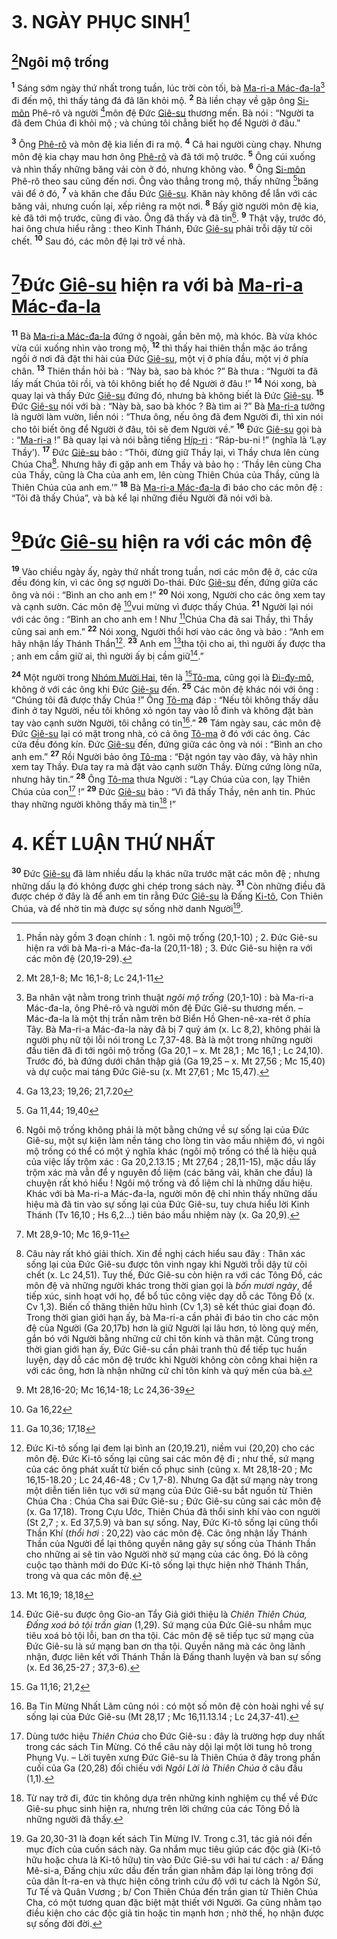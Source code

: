 # 3. NGÀY PHỤC SINH[^1]

## [^1*]Ngôi mộ trống
<sup><b>1</b></sup> Sáng sớm ngày thứ nhất trong tuần, lúc trời còn tối, bà [Ma-ri-a Mác-đa-la]()[^2] đi đến mộ, thì thấy tảng đá đã lăn khỏi mộ. <sup><b>2</b></sup> Bà liền chạy về gặp ông [Si-môn]() Phê-rô và người [^2*]môn đệ Đức [Giê-su]() thương mến. Bà nói : “Người ta đã đem Chúa đi khỏi mộ ; và chúng tôi chẳng biết họ để Người ở đâu.”

<sup><b>3</b></sup> Ông [Phê-rô]() và môn đệ kia liền đi ra mộ. <sup><b>4</b></sup> Cả hai người cùng chạy. Nhưng môn đệ kia chạy mau hơn ông [Phê-rô]() và đã tới mộ trước. <sup><b>5</b></sup> Ông cúi xuống và nhìn thấy những băng vải còn ở đó, nhưng không vào. <sup><b>6</b></sup> Ông [Si-môn]() Phê-rô theo sau cũng đến nơi. Ông vào thẳng trong mộ, thấy những [^3*]băng vải để ở đó, <sup><b>7</b></sup> và khăn che đầu Đức [Giê-su](). Khăn này không để lẫn với các băng vải, nhưng cuốn lại, xếp riêng ra một nơi. <sup><b>8</b></sup> Bấy giờ người môn đệ kia, kẻ đã tới mộ trước, cũng đi vào. Ông đã thấy và đã tin[^3]. <sup><b>9</b></sup> Thật vậy, trước đó, hai ông chưa hiểu rằng : theo Kinh Thánh, Đức [Giê-su]() phải trỗi dậy từ cõi chết. <sup><b>10</b></sup> Sau đó, các môn đệ lại trở về nhà.


# [^4*]Đức [Giê-su]() hiện ra với bà [Ma-ri-a Mác-đa-la]()
<sup><b>11</b></sup> Bà [Ma-ri-a Mác-đa-la]() đứng ở ngoài, gần bên mộ, mà khóc. Bà vừa khóc vừa cúi xuống nhìn vào trong mộ, <sup><b>12</b></sup> thì thấy hai thiên thần mặc áo trắng ngồi ở nơi đã đặt thi hài của Đức [Giê-su](), một vị ở phía đầu, một vị ở phía chân. <sup><b>13</b></sup> Thiên thần hỏi bà : “Này bà, sao bà khóc ?” Bà thưa : “Người ta đã lấy mất Chúa tôi rồi, và tôi không biết họ để Người ở đâu !” <sup><b>14</b></sup> Nói xong, bà quay lại và thấy Đức [Giê-su]() đứng đó, nhưng bà không biết là Đức [Giê-su](). <sup><b>15</b></sup> Đức [Giê-su]() nói với bà : “Này bà, sao bà khóc ? Bà tìm ai ?” Bà [Ma-ri-a]() tưởng là người làm vườn, liền nói : “Thưa ông, nếu ông đã đem Người đi, thì xin nói cho tôi biết ông để Người ở đâu, tôi sẽ đem Người về.” <sup><b>16</b></sup> Đức [Giê-su]() gọi bà : “[Ma-ri-a]() !” Bà quay lại và nói bằng tiếng [Híp-ri]() : “Ráp-bu-ni !” (nghĩa là ‘Lạy Thầy’). <sup><b>17</b></sup> Đức [Giê-su]() bảo : “Thôi, đừng giữ Thầy lại, vì Thầy chưa lên cùng Chúa Cha[^4]. Nhưng hãy đi gặp anh em Thầy và bảo họ : ‘Thầy lên cùng Cha của Thầy, cũng là Cha của anh em, lên cùng Thiên Chúa của Thầy, cũng là Thiên Chúa của anh em.’” <sup><b>18</b></sup> Bà [Ma-ri-a Mác-đa-la]() đi báo cho các môn đệ : “Tôi đã thấy Chúa”, và bà kể lại những điều Người đã nói với bà.


# [^5*]Đức [Giê-su]() hiện ra với các môn đệ
<sup><b>19</b></sup> Vào chiều ngày ấy, ngày thứ nhất trong tuần, nơi các môn đệ ở, các cửa đều đóng kín, vì các ông sợ người Do-thái. Đức [Giê-su]() đến, đứng giữa các ông và nói : “Bình an cho anh em !” <sup><b>20</b></sup> Nói xong, Người cho các ông xem tay và cạnh sườn. Các môn đệ [^6*]vui mừng vì được thấy Chúa. <sup><b>21</b></sup> Người lại nói với các ông : “Bình an cho anh em ! Như [^7*]Chúa Cha đã sai Thầy, thì Thầy cũng sai anh em.” <sup><b>22</b></sup> Nói xong, Người thổi hơi vào các ông và bảo : “Anh em hãy nhận lấy Thánh Thần[^5]. <sup><b>23</b></sup> Anh em [^8*]tha tội cho ai, thì người ấy được tha ; anh em cầm giữ ai, thì người ấy bị cầm giữ[^6].”

<sup><b>24</b></sup> Một người trong [Nhóm Mười Hai](), tên là [^9*][Tô-ma](), cũng gọi là [Đi-đy-mô](), không ở với các ông khi Đức [Giê-su]() đến. <sup><b>25</b></sup> Các môn đệ khác nói với ông : “Chúng tôi đã được thấy Chúa !” Ông [Tô-ma]() đáp : “Nếu tôi không thấy dấu đinh ở tay Người, nếu tôi không xỏ ngón tay vào lỗ đinh và không đặt bàn tay vào cạnh sườn Người, tôi chẳng có tin[^7].” <sup><b>26</b></sup> Tám ngày sau, các môn đệ Đức [Giê-su]() lại có mặt trong nhà, có cả ông [Tô-ma]() ở đó với các ông. Các cửa đều đóng kín. Đức [Giê-su]() đến, đứng giữa các ông và nói : “Bình an cho anh em.” <sup><b>27</b></sup> Rồi Người bảo ông [Tô-ma]() : “Đặt ngón tay vào đây, và hãy nhìn xem tay Thầy. Đưa tay ra mà đặt vào cạnh sườn Thầy. Đừng cứng lòng nữa, nhưng hãy tin.” <sup><b>28</b></sup> Ông [Tô-ma]() thưa Người : “Lạy Chúa của con, lạy Thiên Chúa của con[^8] !” <sup><b>29</b></sup> Đức [Giê-su]() bảo : “Vì đã thấy Thầy, nên anh tin. Phúc thay những người không thấy mà tin[^9] !”


# 4. KẾT LUẬN THỨ NHẤT
<sup><b>30</b></sup> Đức [Giê-su]() đã làm nhiều dấu lạ khác nữa trước mặt các môn đệ ; nhưng những dấu lạ đó không được ghi chép trong sách này. <sup><b>31</b></sup> Còn những điều đã được chép ở đây là để anh em tin rằng Đức [Giê-su]() là Đấng [Ki-tô](), Con Thiên Chúa, và để nhờ tin mà được sự sống nhờ danh Người[^10].

[^1]: Phần này gồm 3 đoạn chính : 1. ngôi mộ trống (20,1-10) ; 2. Đức Giê-su hiện ra với bà Ma-ri-a Mác-đa-la (20,11-18) ; 3. Đức Giê-su hiện ra với các môn đệ (20,19-29).
[^2]: Ba nhân vật nằm trong trình thuật *ngôi mộ trống* (20,1-10) : bà Ma-ri-a Mác-đa-la, ông Phê-rô và người môn đệ Đức Giê-su thương mến. – Mác-đa-la là một thị trấn nằm trên bờ Biển Hồ Ghen-nê-xa-rét ở phía Tây. Bà Ma-ri-a Mác-đa-la này đã bị 7 quỷ ám (x. Lc 8,2), không phải là người phụ nữ tội lỗi nói trong Lc 7,37-48. Bà là một trong những người đầu tiên đã đi tới ngôi mộ trống (Ga 20,1 – x. Mt 28,1 ; Mc 16,1 ; Lc 24,10). Trước đó, bà đứng dưới chân thập giá (Ga 19,25 – x. Mt 27,56 ; Mc 15,40) và dự cuộc mai táng Đức Giê-su (x. Mt 27,61 ; Mc 15,47).
[^3]: Ngôi mộ trống không phải là một bằng chứng về sự sống lại của Đức Giê-su, một sự kiện làm nền tảng cho lòng tin vào mầu nhiệm đó, vì ngôi mộ trống có thể có một ý nghĩa khác (ngôi mộ trống có thể là hiệu quả của việc lấy trộm xác : Ga 20,2.13.15 ; Mt 27,64 ; 28,11-15), mặc dầu lấy trộm xác mà vẫn để y nguyên đồ liệm (các băng vải, khăn che đầu) là chuyện rất khó hiểu ! Ngôi mộ trống và đồ liệm chỉ là những dấu hiệu. Khác với bà Ma-ri-a Mác-đa-la, người môn đệ chỉ nhìn thấy những dấu hiệu mà đã tin vào sự sống lại của Đức Giê-su, tuy chưa hiểu lời Kinh Thánh (Tv 16,10 ; Hs 6,2...) tiên báo mầu nhiệm này (x. Ga 20,9).
[^4]: Câu này rất khó giải thích. Xin đề nghị cách hiểu sau đây : Thân xác sống lại của Đức Giê-su được tôn vinh ngay khi Người trỗi dậy từ cõi chết (x. Lc 24,51). Tuy thế, Đức Giê-su còn hiện ra với các Tông Đồ, các môn đệ và những người khác trong thời gian gọi là *bốn mươi ngày*, để tiếp xúc, sinh hoạt với họ, để bổ túc công việc dạy dỗ các Tông Đồ (x. Cv 1,3). Biến cố thăng thiên hữu hình (Cv 1,3) sẽ kết thúc giai đoạn đó. Trong thời gian giới hạn ấy, bà Ma-ri-a cần phải đi báo tin cho các môn đệ của Người (Ga 20,17b) hơn là giữ Người lại lâu hơn, tỏ lòng quý mến, gắn bó với Người bằng những cử chỉ tôn kính và thân mật. Cũng trong thời gian giới hạn ấy, Đức Giê-su cần phải tranh thủ để tiếp tục huấn luyện, dạy dỗ các môn đệ trước khi Người không còn công khai hiện ra với các ông, hơn là nhận những cử chỉ tôn kính và quý mến của bà.
[^5]: Đức Ki-tô sống lại đem lại bình an (20,19.21), niềm vui (20,20) cho các môn đệ. Đức Ki-tô sống lại cũng sai các môn đệ đi ; như thế, sứ mạng của các ông phát xuất từ biến cố phục sinh (cũng x. Mt 28,18-20 ; Mc 16,15-18.20 ; Lc 24,46-48 ; Cv 1,7-8). Nhưng Ga đặt sứ mạng này trong một diễn tiến liên tục với sứ mạng của Đức Giê-su bắt nguồn từ Thiên Chúa Cha : Chúa Cha sai Đức Giê-su ; Đức Giê-su cũng sai các môn đệ (x. Ga 17,18). Trong Cựu Ước, Thiên Chúa đã thổi sinh khí vào con người (St 2,7 ; x. Ed 37,5.9) và ban sự sống. Nay, Đức Ki-tô sống lại cũng thổi Thần Khí (*thổi hơi* : 20,22) vào các môn đệ. Các ông nhận lấy Thánh Thần của Người để lại thông quyền năng gây sự sống của Thánh Thần cho những ai sẽ tin vào Người nhờ sứ mạng của các ông. Đó là công cuộc tạo thành mới do Đức Ki-tô sống lại thực hiện nhờ Thánh Thần, trong và qua các môn đệ.
[^6]: Đức Giê-su được ông Gio-an Tẩy Giả giới thiệu là *Chiên Thiên Chúa, Đấng xoá bỏ tội trần gian* (1,29). Sứ mạng của Đức Giê-su nhắm mục tiêu xoá bỏ tội lỗi, ban ơn tha tội. Các môn đệ sẽ tiếp tục sứ mạng của Đức Giê-su là sứ mạng ban ơn tha tội. Quyền năng mà các ông lãnh nhận, được liên kết với Thánh Thần là Đấng thanh luyện và ban sự sống (x. Ed 36,25-27 ; 37,3-6).
[^7]: Ba Tin Mừng Nhất Lãm cũng nói : có một số môn đệ còn hoài nghi về sự sống lại của Đức Giê-su (Mt 28,17 ; Mc 16,11.13.14 ; Lc 24,37-41).
[^8]: Dùng tước hiệu *Thiên Chúa* cho Đức Giê-su : đây là trường hợp duy nhất trong các sách Tin Mừng. Có thể câu này dội lại một lời tung hô trong Phụng Vụ. – Lời tuyên xưng Đức Giê-su là Thiên Chúa ở đây trong phần cuối của Ga (20,28) đối chiếu với *Ngôi Lời là Thiên Chúa* ở câu đầu (1,1).
[^9]: Từ nay trở đi, đức tin không dựa trên những kinh nghiệm cụ thể về Đức Giê-su phục sinh hiện ra, nhưng trên lời chứng của các Tông Đồ là những người đã thấy.
[^10]: Ga 20,30-31 là đoạn kết sách Tin Mừng IV. Trong c.31, tác giả nói đến mục đích của cuốn sách này. Ga nhắm mục tiêu giúp các độc giả (Ki-tô hữu hoặc chưa là Ki-tô hữu) tin vào Đức Giê-su với hai tư cách : a/ Đấng Mê-si-a, Đấng chịu xức dầu đến trần gian nhằm đáp lại lòng trông đợi của dân Ít-ra-en và thực hiện công trình cứu độ với tư cách là Ngôn Sứ, Tư Tế và Quân Vương ; b/ Con Thiên Chúa đến trần gian từ Thiên Chúa Cha, có một tương quan đặc biệt mật thiết với Người. Ga cũng nhằm tạo điều kiện cho các độc giả tin hoặc tin mạnh hơn ; nhờ thế, họ nhận được sự sống đời đời.
[^1*]: Mt 28,1-8; Mc 16,1-8; Lc 24,1-11
[^2*]: Ga 13,23; 19,26; 21,7.20
[^3*]: Ga 11,44; 19,40
[^4*]: Mt 28,9-10; Mc 16,9-11
[^5*]: Mt 28,16-20; Mc 16,14-18; Lc 24,36-39
[^6*]: Ga 16,22
[^7*]: Ga 10,36; 17,18
[^8*]: Mt 16,19; 18,18
[^9*]: Ga 11,16; 21,2